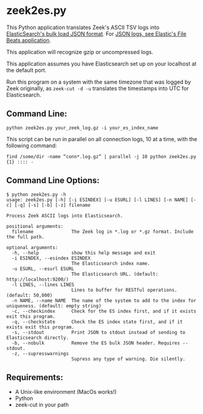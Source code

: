 # zeek2es.py

This Python application translates Zeek's ASCII TSV
logs into [ElasticSearch's bulk load JSON format](https://www.elastic.co/guide/en/elasticsearch/reference/current/getting-started.html#add-multiple-documents).
For [JSON logs, see Elastic's File Beats application](https://www.elastic.co/guide/en/beats/filebeat/current/filebeat-module-zeek.html).

This application will recognize gzip or uncompressed logs.

This application assumes you have Elasticsearch set up on your
localhost at the default port.

Run this program on a system with the same timezone that was logged
by Zeek originally, as `zeek-cut -d -u` translates the timestamps into 
UTC for Elasticsearch.

## Command Line:

```
python zeek2es.py your_zeek_log.gz -i your_es_index_name
```

This script can be run in parallel on all connection logs, 10 at a time, with the following command:

```
find /some/dir -name “conn*.log.gz” | parallel -j 10 python zeek2es.py {1} :::: -
```

## Command Line Options:

```
$ python zeek2es.py -h
usage: zeek2es.py [-h] [-i ESINDEX] [-u ESURL] [-l LINES] [-n NAME] [-c] [-q] [-s] [-b] [-z] filename

Process Zeek ASCII logs into Elasticsearch.

positional arguments:
  filename              The Zeek log in *.log or *.gz format. Include the full path.

optional arguments:
  -h, --help            show this help message and exit
  -i ESINDEX, --esindex ESINDEX
                        The Elasticsearch index name.
  -u ESURL, --esurl ESURL
                        The Elasticsearch URL. (default: http://localhost:9200/)
  -l LINES, --lines LINES
                        Lines to buffer for RESTful operations. (default: 50,000)
  -n NAME, --name NAME  The name of the system to add to the index for uniqueness. (default: empty string)
  -c, --checkindex      Check for the ES index first, and if it exists exit this program.
  -q, --checkstate      Check the ES index state first, and if it exists exit this program.
  -s, --stdout          Print JSON to stdout instead of sending to Elasticsearch directly.
  -b, --nobulk          Remove the ES bulk JSON header. Requires --stdout.
  -z, --supresswarnings
                        Supress any type of warning. Die silently.
```

## Requirements:

- A Unix-like environment (MacOs works!)
- Python
- zeek-cut in your path